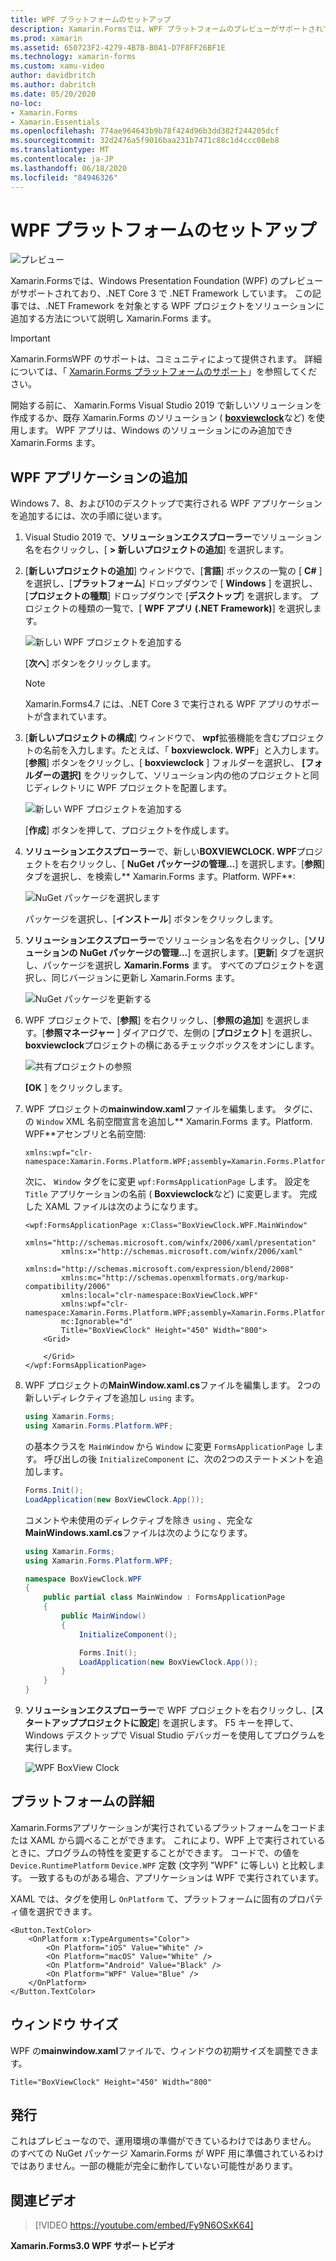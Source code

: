 ```yaml
---
title: WPF プラットフォームのセットアップ
description: Xamarin.Formsでは、WPF プラットフォームのプレビューがサポートされています。
ms.prod: xamarin
ms.assetid: 650723F2-4279-4B7B-B0A1-D7F8FF26BF1E
ms.technology: xamarin-forms
ms.custom: xamu-video
author: davidbritch
ms.author: dabritch
ms.date: 05/20/2020
no-loc:
- Xamarin.Forms
- Xamarin.Essentials
ms.openlocfilehash: 774ae964643b9b78f424d96b3dd382f244205dcf
ms.sourcegitcommit: 32d2476a5f9016baa231b7471c88c1d4ccc08eb8
ms.translationtype: MT
ms.contentlocale: ja-JP
ms.lasthandoff: 06/18/2020
ms.locfileid: "84946326"
---
```

# <a name="wpf-platform-setup"></a>WPF プラットフォームのセットアップ

![プレビュー](~/media/shared/preview.png)

Xamarin.Formsでは、Windows Presentation Foundation (WPF) のプレビューがサポートされており、.NET Core 3 で .NET Framework しています。 この記事では、.NET Framework を対象とする WPF プロジェクトをソリューションに追加する方法について説明し Xamarin.Forms ます。

> [!IMPORTANT]
> Xamarin.FormsWPF のサポートは、コミュニティによって提供されます。 詳細については、「 [ Xamarin.Forms プラットフォームのサポート](https://github.com/xamarin/Xamarin.Forms/wiki/Platform-Support)」を参照してください。

開始する前に、 Xamarin.Forms Visual Studio 2019 で新しいソリューションを作成するか、既存 Xamarin.Forms のソリューション ( [**boxviewclock**](https://docs.microsoft.com/samples/xamarin/xamarin-forms-samples/boxview-boxviewclock)など) を使用します。 WPF アプリは、Windows のソリューションにのみ追加でき Xamarin.Forms ます。

## <a name="add-a-wpf-application"></a>WPF アプリケーションの追加

Windows 7、8、および10のデスクトップで実行される WPF アプリケーションを追加するには、次の手順に従います。

1. Visual Studio 2019 で、**ソリューションエクスプローラー**でソリューション名を右クリックし、[ **> 新しいプロジェクトの追加**] を選択します。

2. [**新しいプロジェクトの追加**] ウィンドウで、[**言語**] ボックスの一覧の [ **C#** ] を選択し、[**プラットフォーム**] ドロップダウンで [ **Windows** ] を選択し、[**プロジェクトの種類**] ドロップダウンで [**デスクトップ**] を選択します。 プロジェクトの種類の一覧で、[ **WPF アプリ (.NET Framework)**] を選択します。

    ![新しい WPF プロジェクトを追加する](wpf-images/add-project.png "新しい WPF プロジェクトを追加する")

    [**次へ**] ボタンをクリックします。

    > [!NOTE]
    > Xamarin.Forms4.7 には、.NET Core 3 で実行される WPF アプリのサポートが含まれています。

3. [**新しいプロジェクトの構成**] ウィンドウで、 **wpf**拡張機能を含むプロジェクトの名前を入力します。たとえば、「 **boxviewclock. WPF**」と入力します。 [**参照**] ボタンをクリックし、[ **boxviewclock** ] フォルダーを選択し、 **[フォルダーの選択]** をクリックして、ソリューション内の他のプロジェクトと同じディレクトリに WPF プロジェクトを配置します。

    ![新しい WPF プロジェクトを追加する](wpf-images/configure-project.png "新しい WPF プロジェクトを追加する")

    [**作成**] ボタンを押して、プロジェクトを作成します。

4. **ソリューションエクスプローラー**で、新しい**BOXVIEWCLOCK. WPF**プロジェクトを右クリックし、[ **NuGet パッケージの管理...**] を選択します。[**参照**] タブを選択し、を検索し** Xamarin.Forms ます。Platform. WPF**:

    ![NuGet パッケージを選択します](wpf-images/select-nuget-package.png "NuGet パッケージを選択します")

    パッケージを選択し、[**インストール**] ボタンをクリックします。

5. **ソリューションエクスプローラー**でソリューション名を右クリックし、[**ソリューションの NuGet パッケージの管理...**] を選択します。[**更新**] タブを選択し、パッケージを選択し **Xamarin.Forms** ます。 すべてのプロジェクトを選択し、同じバージョンに更新し Xamarin.Forms ます。

    ![NuGet パッケージを更新する](wpf-images/update-nuget-package.png "NuGet パッケージを更新する")

6. WPF プロジェクトで、[**参照**] を右クリックし、[**参照の追加**] を選択します。[**参照マネージャー** ] ダイアログで、左側の [**プロジェクト**] を選択し、 **boxviewclock**プロジェクトの横にあるチェックボックスをオンにします。

    ![共有プロジェクトの参照](wpf-images/reference-shared-project.png "共有プロジェクトの参照")

    **[OK** ] をクリックします。

7. WPF プロジェクトの**mainwindow.xaml**ファイルを編集します。 タグに、の `Window` XML 名前空間宣言を追加し** Xamarin.Forms ます。Platform. WPF**アセンブリと名前空間:

    ```xaml
    xmlns:wpf="clr-namespace:Xamarin.Forms.Platform.WPF;assembly=Xamarin.Forms.Platform.WPF"
    ```

    次に、 `Window` タグをに変更 `wpf:FormsApplicationPage` します。 設定を `Title` アプリケーションの名前 ( **Boxviewclock**など) に変更します。 完成した XAML ファイルは次のようになります。

    ```xaml
    <wpf:FormsApplicationPage x:Class="BoxViewClock.WPF.MainWindow"
            xmlns="http://schemas.microsoft.com/winfx/2006/xaml/presentation"
            xmlns:x="http://schemas.microsoft.com/winfx/2006/xaml"
            xmlns:d="http://schemas.microsoft.com/expression/blend/2008"
            xmlns:mc="http://schemas.openxmlformats.org/markup-compatibility/2006"
            xmlns:local="clr-namespace:BoxViewClock.WPF"
            xmlns:wpf="clr-namespace:Xamarin.Forms.Platform.WPF;assembly=Xamarin.Forms.Platform.WPF"            
            mc:Ignorable="d"
            Title="BoxViewClock" Height="450" Width="800">
        <Grid>

        </Grid>
    </wpf:FormsApplicationPage>
    ```

8. WPF プロジェクトの**MainWindow.xaml.cs**ファイルを編集します。 2つの新しいディレクティブを追加し `using` ます。

    ```csharp
    using Xamarin.Forms;
    using Xamarin.Forms.Platform.WPF;
    ```

    の基本クラスを `MainWindow` から `Window` に変更 `FormsApplicationPage` します。 呼び出しの後 `InitializeComponent` に、次の2つのステートメントを追加します。

    ```csharp
    Forms.Init();
    LoadApplication(new BoxViewClock.App());
    ```

    コメントや未使用のディレクティブを除き `using` 、完全な**MainWindows.xaml.cs**ファイルは次のようになります。

    ```csharp
    using Xamarin.Forms;
    using Xamarin.Forms.Platform.WPF;

    namespace BoxViewClock.WPF
    {
        public partial class MainWindow : FormsApplicationPage
        {
            public MainWindow()
            {
                InitializeComponent();

                Forms.Init();
                LoadApplication(new BoxViewClock.App());
            }
        }
    }
    ```

9. **ソリューションエクスプローラー**で WPF プロジェクトを右クリックし、[**スタートアッププロジェクトに設定**] を選択します。 F5 キーを押して、Windows デスクトップで Visual Studio デバッガーを使用してプログラムを実行します。

    ![WPF BoxView Clock](wpf-images/wpf-boxviewclock.png "WPF BoxView Clock" )

## <a name="platform-specifics"></a>プラットフォームの詳細

Xamarin.Formsアプリケーションが実行されているプラットフォームをコードまたは XAML から調べることができます。 これにより、WPF 上で実行されているときに、プログラムの特性を変更することができます。 コードで、の値を `Device.RuntimePlatform` `Device.WPF` 定数 (文字列 "WPF" に等しい) と比較します。 一致するものがある場合、アプリケーションは WPF で実行されています。

XAML では、タグを使用し `OnPlatform` て、プラットフォームに固有のプロパティ値を選択できます。

```xaml
<Button.TextColor>
    <OnPlatform x:TypeArguments="Color">
        <On Platform="iOS" Value="White" />
        <On Platform="macOS" Value="White" />
        <On Platform="Android" Value="Black" />
        <On Platform="WPF" Value="Blue" />
    </OnPlatform>
</Button.TextColor>
```

## <a name="window-size"></a>ウィンドウ サイズ

WPF の**mainwindow.xaml**ファイルで、ウィンドウの初期サイズを調整できます。

```xaml
Title="BoxViewClock" Height="450" Width="800"
```

## <a name="issues"></a>発行

これはプレビューなので、運用環境の準備ができているわけではありません。 のすべての NuGet パッケージ Xamarin.Forms が WPF 用に準備されているわけではありません。一部の機能が完全に動作していない可能性があります。

## <a name="related-video"></a>関連ビデオ

> [!VIDEO https://youtube.com/embed/Fy9N6OSxK64]

**Xamarin.Forms3.0 WPF サポートビデオ**
